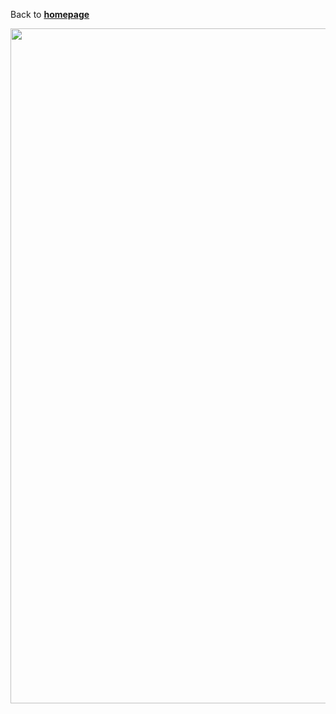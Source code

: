 Back to [**homepage**](https://wanminliu.github.io)

<img src="https://wanminliu.github.io/pic/20190420.jpg" width="1920" height="1080" />